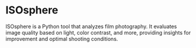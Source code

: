 # ISOsphere
ISOsphere is a Python tool that analyzes film photography. It evaluates image quality based on light, color contrast, and more, providing insights for improvement and optimal shooting conditions.
